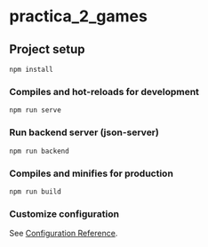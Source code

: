 # practica_2_games

## Project setup
```
npm install
```

### Compiles and hot-reloads for development
```
npm run serve
```
### Run backend server (json-server)
```
npm run backend
```

### Compiles and minifies for production
```
npm run build
```

### Customize configuration
See [Configuration Reference](https://cli.vuejs.org/config/).

